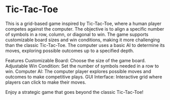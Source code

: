 # Tic-Tac-Toe
This is a grid-based game inspired by Tic-Tac-Toe, where a human player competes against the computer. The objective is to align a specific number of symbols in a row, column, or diagonal to win. The game supports customizable board sizes and win conditions, making it more challenging than the classic Tic-Tac-Toe. The computer uses a basic AI to determine its moves, exploring possible outcomes up to a specified depth.

Features
  Customizable Board: Choose the size of the game board.
  Adjustable Win Condition: Set the number of symbols needed in a row to win.
  Computer AI: The computer player explores possible moves and outcomes to make competitive plays.
  GUI Interface: Interactive grid where players can click to make their moves.
  
Enjoy a strategic game that goes beyond the classic Tic-Tac-Toe!
